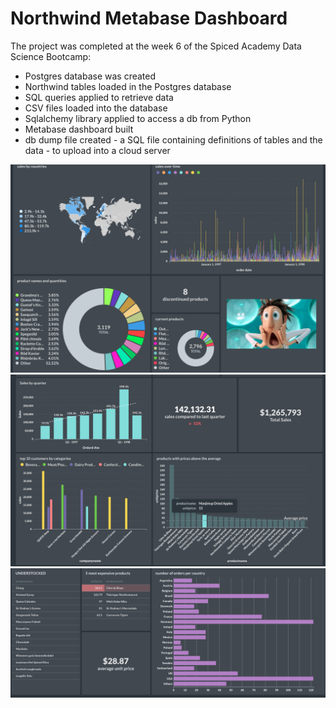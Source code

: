 # Northwind Metabase Dashboard

The project was completed at the week 6 of the Spiced Academy Data Science Bootcamp:

- Postgres database was created
- Northwind tables loaded in the Postgres database
- SQL queries applied to retrieve data
- CSV files loaded into the database
- Sqlalchemy library applied to access a db from Python
- Metabase dashboard built
- db dump file created - a SQL file containing definitions of tables and the data - to upload into a cloud server 

<img src="https://github.com/madinamarat/northwind-dashboard/blob/master/data/metabase_northwind_1.png" width="700"/>
<img src="https://github.com/madinamarat/northwind-dashboard/blob/master/data/metabase_northwind_2.png" width="700"/>
<img src="https://github.com/madinamarat/northwind-dashboard/blob/master/data/metabase_northwind_3.png" width="700"/>

